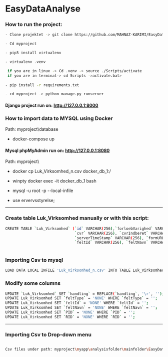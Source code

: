 # EasyDataAnalyse 

### How to run the project:
```sh
- Clone projektet -> git clone https://github.com/MAHNAZ-KARIMI/EasyDataAnalyse.git

- Cd myproject

- pip3 install virtualenv

- virtualenv .venv 

 if you are in linux -> Cd .venv -> source ./Scripts/activate 
 if you are in terminal-> cd Scripts ->activate.bat> 
 
- pip install -r requirements.txt

- cd myproject -> python manage.py runserver

```  
  
 #### Django project run on: http://127.0.0.1:8000 
  
  
  
 ### How to import data to MYSQL using Docker
 
 Path: myproject\database
  
- docker-compose up

#### Mysql phpMyAdmin run on: http://127.0.0.1:8080

Path: myproject\

- docker cp Luk_Virksomhed_n.csv docker_db_1:/

- winpty docker exec -it docker_db_1 bash

- mysql -u root -p --local-infile

- use ervervsstyrelse;


---------------
### Create table Luk_Virksomhed manually or with this script: 
```sh
CREATE TABLE `Luk_Virksomhed` (`id` VARCHAR(256),`forloebVarighed` VARCHAR(256),`virkStartForloebsId` VARCHAR(256), 
                               `cvr` VARCHAR(256), `cvrIndberet` VARCHAR(256),`RID` VARCHAR(256), `PID` VARCHAR(256),
                               `serverTimeStamp` VARCHAR(256), `formURL` VARCHAR(256),`feltType` VARCHAR(256),
                               `feltId` VARCHAR(256), `feltNavn` VARCHAR(256), `handling` VARCHAR(256));
                               
```


### Importing Csv to mysql
```sh
LOAD DATA LOCAL INFILE 'Luk_Virksomhed_n.csv' INTO TABLE Luk_Virksomhed FIELDS TERMINATED BY ';' LINES TERMINATED BY '\n' IGNORE 1 ROWS;
```
### Modify some columns
```sh
UPDATE `Luk_Virksomhed` SET `handling` = REPLACE(`handling`, '\r', '');
UPDATE Luk_Virksomhed SET `feltType` = 'NONE' WHERE `feltType` = '';
UPDATE Luk_Virksomhed SET `feltId` = 'NONE' WHERE `feltId` = '';
UPDATE Luk_Virksomhed SET `feltNavn` = 'NONE' WHERE `feltNavn` = '';
UPDATE Luk_Virksomhed SET `PID` = 'NONE' WHERE `PID` = '';
UPDATE Luk_Virksomhed SET `RID` = 'NONE' WHERE `RID` = '';

```
-----------------------------

### Importing Csv to Drop-down menu
```sh

Csv files under path: myproject\myapp\analysisfolder\mainfolder\EasyData

```


